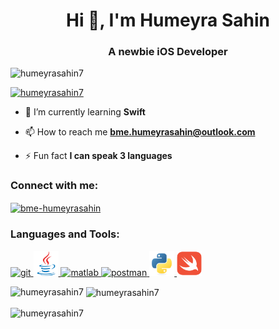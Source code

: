 <h1 align="center">Hi 👋, I'm Humeyra Sahin</h1>
<h3 align="center">A newbie iOS Developer</h3>

<p align="left"> <img src="https://komarev.com/ghpvc/?username=humeyrasahin7&label=Profile%20Views&color=0e75b6&style=plastic" alt="humeyrasahin7" /> </p>

<p align="left"> <a href="https://github.com/ryo-ma/github-profile-trophy"><img src="https://github-profile-trophy.vercel.app/?username=humeyrasahin7" alt="humeyrasahin7" /></a> </p>

- 🌱 I’m currently learning **Swift**

- 📫 How to reach me **bme.humeyrasahin@outlook.com**

- ⚡ Fun fact **I can speak 3 languages**

<h3 align="left">Connect with me:</h3>
<p align="left">
<a href="https://linkedin.com/in/bme-humeyrasahin" target="blank"><img align="center" src="https://raw.githubusercontent.com/rahuldkjain/github-profile-readme-generator/master/src/images/icons/Social/linked-in-alt.svg" alt="bme-humeyrasahin" height="30" width="40" /></a>
</p>

<h3 align="left">Languages and Tools:</h3>
<p align="left"> <a href="https://git-scm.com/" target="_blank" rel="noreferrer"> <img src="https://www.vectorlogo.zone/logos/git-scm/git-scm-icon.svg" alt="git" width="40" height="40"/> </a> <a href="https://www.java.com" target="_blank" rel="noreferrer"> <img src="https://raw.githubusercontent.com/devicons/devicon/master/icons/java/java-original.svg" alt="java" width="40" height="40"/> </a> <a href="https://www.mathworks.com/" target="_blank" rel="noreferrer"> <img src="https://upload.wikimedia.org/wikipedia/commons/2/21/Matlab_Logo.png" alt="matlab" width="40" height="40"/> </a> <a href="https://postman.com" target="_blank" rel="noreferrer"> <img src="https://www.vectorlogo.zone/logos/getpostman/getpostman-icon.svg" alt="postman" width="40" height="40"/> </a> <a href="https://www.python.org" target="_blank" rel="noreferrer"> <img src="https://raw.githubusercontent.com/devicons/devicon/master/icons/python/python-original.svg" alt="python" width="40" height="40"/> </a> <a href="https://developer.apple.com/swift/" target="_blank" rel="noreferrer"> <img src="https://raw.githubusercontent.com/devicons/devicon/master/icons/swift/swift-original.svg" alt="swift" width="40" height="40"/> </a> </p>

<p><img align="left" src="https://github-readme-stats.vercel.app/api/top-langs?username=humeyrasahin7&show_icons=true&locale=en&layout=compact" alt="humeyrasahin7" /></p>

<p>&nbsp;<img align="center" src="https://github-readme-stats.vercel.app/api?username=humeyrasahin7&show_icons=true&theme=onedark&locale=en" alt="humeyrasahin7" /></p>

<p><img align="center" src="https://github-readme-streak-stats.herokuapp.com/?user=humeyrasahin7&theme=dark" alt="humeyrasahin7" /></p>
